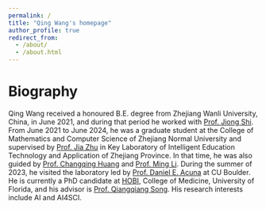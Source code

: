 ```yaml
---
permalink: /
title: "Qing Wang's homepage"
author_profile: true
redirect_from: 
  - /about/
  - /about.html
---
```




Biography
======
Qing Wang received a honoured B.E. degree from Zhejiang Wanli University, China, in June 2021, and during that period he worked with [Prof. Jiong Shi](https://scholar.google.com/citations?hl=zh-CN&authuser=1&user=i4CxYLwAAAAJ). From June 2021 to June 2024, he was a graduate student at the College of Mathematics and Computer Science of Zhejiang Normal University and supervised by [Prof. Jia Zhu](https://scholar.google.com/citations?user=KO3MIkQAAAAJ&hl=zh-CN) in Key Laboratory of Intelligent Education Technology and Application of Zhejiang Province. In that time, he was also guided by [Prof. Changqing Huang](https://scholar.google.com/citations?user=C3TSoowAAAAJ&hl=zh-CN) and [Prof. Ming Li](https://scholar.google.com/citations?user=Z7yEoOQAAAAJ&hl=zh-CN). During the summer of 2023, he visited the laboratory led by [Prof. Daniel E. Acuna](https://scholar.google.com/citations?user=GAi23ssAAAAJ&hl=zh-CN&authuser=1&oi=ao) at CU Boulder. He is currently a PhD candidate at [HOBI](https://hobi.med.ufl.edu/), College of Medicine, University of Florida, and his advisor is [Prof. Qiangqiang Song](https://scholar.google.com/citations?user=wIYviKIAAAAJ&hl=zh-CN). His research interests include AI and AI4SCI.







